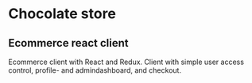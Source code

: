 # Chocolate store 

## Ecommerce react client 

Ecommerce client with React and Redux. Client with simple user access control, profile- and admindashboard, and checkout.
